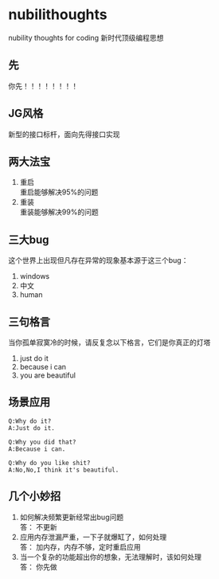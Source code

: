 # nubilithoughts
nubility thoughts for coding  新时代顶级编程思想

## 先
你先！！！！！！！！

## JG风格
新型的接口标杆，面向先得接口实现

## 两大法宝
1. 重启  
重启能够解决95%的问题
2. 重装  
重装能够解决99%的问题  

## 三大bug
这个世界上出现但凡存在异常的现象基本源于这三个bug：
1. windows
2. 中文
3. human

## 三句格言
当你孤单寂寞冷的时候，请反复念以下格言，它们是你真正的灯塔
1. just do it
2. because i can
3. you are beautiful

## 场景应用

```
Q:Why do it?
A:Just do it.
```
```
Q:Why you did that?
A:Because i can.
```
```
Q:Why do you like shit?
A:No,No,I think it's beautiful.
```

## 几个小妙招
1. 如何解决频繁更新经常出bug问题  
答： 不更新
2. 应用内存泄漏严重，一下子就爆缸了，如何处理  
答： 加内存，内存不够，定时重启应用
3. 当一个复杂的功能超出你的想象，无法理解时，该如何处理  
答： 你先做

